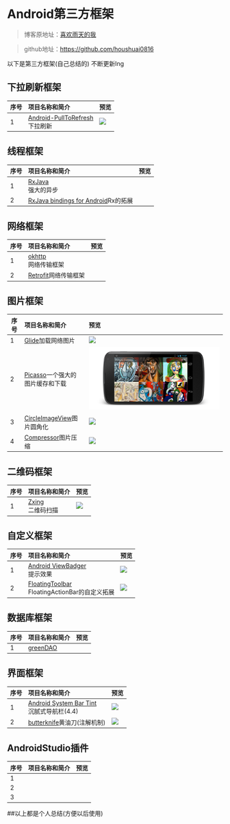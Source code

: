 Android第三方框架
===

>博客原地址：[喜欢雨天的我](http://blog.csdn.net/qq_15807167)

>   github地址：https://github.com/houshuai0816

以下是第三方框架(自己总结的)  不断更新Ing
## 下拉刷新框架
|序号| 项目名称和简介  | 预览| 
|-------------| :----------| :-------------| 
|1|[Android-PullToRefresh](https://github.com/chrisbanes/Android-PullToRefresh)<br>下拉刷新| ![](https://github.com/chrisbanes/Android-PullToRefresh/raw/master/header_graphic.png) |
## 线程框架
|序号| 项目名称和简介  | 预览| 
|-------------| :----------| :-------------| 
|1|[RxJava](https://github.com/JakeWharton/RxJava)<br>强大的异步| ![]() |
|2|[RxJava bindings for Android](https://github.com/ReactiveX/RxAndroid)Rx的拓展| ![]() |
## 网络框架
|序号| 项目名称和简介  | 预览| 
|-------------| :----------| :-------------| 
|1|[okhttp](https://github.com/square/okhttp)<br>网络传输框架| ![]() |
|2|[Retrofit](https://github.com/square/retrofit)网络传输框架| ![]() |
## 图片框架
|序号| 项目名称和简介  | 预览| 
|-------------| :----------| :-------------| 
|1|[Glide](https://github.com/bumptech/glide)加载网络图片| ![](https://github.com/bumptech/glide/raw/master/static/glide_logo.png) |
|2|[Picasso](https://github.com/square/picasso)一个强大的<br>图片缓存和下载| ![](https://github.com/square/picasso/raw/master/website/static/sample.png) |
|3|[CircleImageView](https://github.com/hdodenhof/CircleImageView)图片圆角化| ![](https://camo.githubusercontent.com/e17a2a83e3e205a822d27172cb3736d4f441344d/68747470733a2f2f7261772e6769746875622e636f6d2f68646f64656e686f662f436972636c65496d616765566965772f6d61737465722f73637265656e73686f742e706e67) |
|4|[Compressor](https://github.com/zetbaitsu/Compressor)图片压缩| ![](https://raw.githubusercontent.com/zetbaitsu/Compressor/master/ss.png) |
## 二维码框架

|序号| 项目名称和简介  | 预览| 
|-------------| :----------| :-------------| 
|1|[Zxing](https://github.com/zxing/zxing)<br>二维码扫描| ![](https://camo.githubusercontent.com/cd92fcc87ebc531c60edc667da4a77b90c004ff0/68747470733a2f2f7261772e6769746875622e636f6d2f77696b692f7a78696e672f7a78696e672f7a78696e672d6c6f676f2e706e67) |
## 自定义框架
|序号| 项目名称和简介  | 预览| 
|-------------| :----------| :-------------| 
|1|[Android ViewBadger](https://github.com/jgilfelt/android-viewbadger)<br>提示效果| ![](https://camo.githubusercontent.com/a705a3e88c75ae2394943bd7c56f725697616ea8/687474703a2f2f7777772e6a65666667696c66656c742e636f6d2f766965776261646765722f76622d31612e706e67) |
|2|[FloatingToolbar](https://github.com/rubensousa/FloatingToolbar) </br>FloatingActionBar的自定义拓展| ![](https://github.com/rubensousa/FloatingToolbar/raw/master/screenshots/demo.gif) |
## 数据库框架
|序号| 项目名称和简介  | 预览| 
|-------------| :----------| :-------------| 
|1|[greenDAO](https://github.com/greenrobot/greenDAO)| ![]() |
## 界面框架
|序号| 项目名称和简介  | 预览| 
|-------------| :----------| :-------------| 
|1|[Android System Bar Tint](https://github.com/jgilfelt/SystemBarTint)<br>沉腻式导航栏(4.4)| ![](https://camo.githubusercontent.com/fbbeaab2048f78e2d4974bb1559544c9f22eccae/68747470733a2f2f7261772e6769746875622e636f6d2f6a67696c66656c742f53797374656d42617254696e742f6d61737465722f73637265656e73686f742e706e67) |
|2|[butterknife](https://github.com/JakeWharton/butterknife)黄油刀(注解机制)| ![](https://github.com/JakeWharton/butterknife/raw/master/website/static/logo.png) |
## AndroidStudio插件
|序号| 项目名称和简介  | 预览| 
|-------------| :----------| :-------------| 
|1|[]()| ![]() |
|2|[]()| ![]() |
|3|[]()| ![]() |

##以上都是个人总结(方便以后使用)
